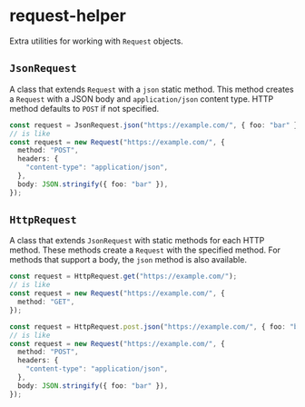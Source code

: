 # request-helper

Extra utilities for working with `Request` objects.

## `JsonRequest`

A class that extends `Request` with a `json` static method. This method creates a `Request` with a JSON body and `application/json` content type. HTTP method defaults to `POST` if not specified.

```ts
const request = JsonRequest.json("https://example.com/", { foo: "bar" });
// is like
const request = new Request("https://example.com/", {
  method: "POST",
  headers: {
    "content-type": "application/json",
  },
  body: JSON.stringify({ foo: "bar" }),
});
```

## `HttpRequest`

A class that extends `JsonRequest` with static methods for each HTTP method. These methods create a `Request` with the specified method. For methods that support a body, the `json` method is also available.

```ts
const request = HttpRequest.get("https://example.com/");
// is like
const request = new Request("https://example.com/", {
  method: "GET",
});
```

```ts
const request = HttpRequest.post.json("https://example.com/", { foo: "bar" });
// is like
const request = new Request("https://example.com/", {
  method: "POST",
  headers: {
    "content-type": "application/json",
  },
  body: JSON.stringify({ foo: "bar" }),
});
```
